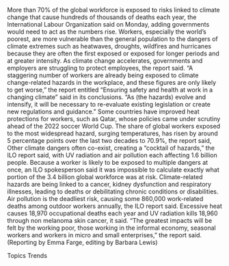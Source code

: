 More than 70% of the global workforce is exposed to risks linked to climate change that cause hundreds of thousands of deaths each year, the International Labour Organization said on Monday, adding governments would need to act as the numbers rise.
Workers, especially the world’s poorest, are more vulnerable than the general population to the dangers of climate extremes such as heatwaves, droughts, wildfires and hurricanes because they are often the first exposed or exposed for longer periods and at greater intensity.
As climate change accelerates, governments and employers are struggling to protect employees, the report said.
“A staggering number of workers are already being exposed to climate change-related hazards in the workplace, and these figures are only likely to get worse,” the report entitled “Ensuring safety and health at work in a changing climate” said in its conclusions.
“As (the hazards) evolve and intensify, it will be necessary to re-evaluate existing legislation or create new regulations and guidance.”
Some countries have improved heat protections for workers, such as Qatar, whose policies came under scrutiny ahead of the 2022 soccer World Cup.
The share of global workers exposed to the most widespread hazard, surging temperatures, has risen by around 5 percentage points over the last two decades to 70.9%, the report said,
Other climate dangers often co-exist, creating a “cocktail of hazards,” the ILO report said, with UV radiation and air pollution each affecting 1.6 billion people.
Because a worker is likely to be exposed to multiple dangers at once, an ILO spokesperson said it was impossible to calculate exactly what portion of the 3.4 billion global workforce was at risk.
Climate-related hazards are being linked to a cancer, kidney dysfunction and respiratory illnesses, leading to deaths or debilitating chronic conditions or disabilities.
Air pollution is the deadliest risk, causing some 860,000 work-related deaths among outdoor workers annually, the ILO report said. Excessive heat causes 18,970 occupational deaths each year and UV radiation kills 18,960 through non melanoma skin cancer, it said.
“The greatest impacts will be felt by the working poor, those working in the informal economy, seasonal workers and workers in micro and small enterprises,” the report said.
(Reporting by Emma Farge, editing by Barbara Lewis)

Topics
Trends
